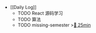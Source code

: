 - [[Daily Log]]
	- TODO React 源码学习
	- TODO 算法
	- TODO missing-semester >[🍅 25min](#agenda-pomo://?t=f-1710774299184-1500)